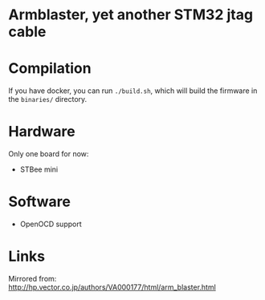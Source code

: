 Armblaster, yet another STM32 jtag cable
========================================

Compilation
===========

If you have docker, you can run `./build.sh`, which will build the firmware in the `binaries/` directory.

Hardware
========

Only one board for now:

* STBee mini

Software
========

* OpenOCD support

Links
=====

Mirrored from: http://hp.vector.co.jp/authors/VA000177/html/arm_blaster.html
